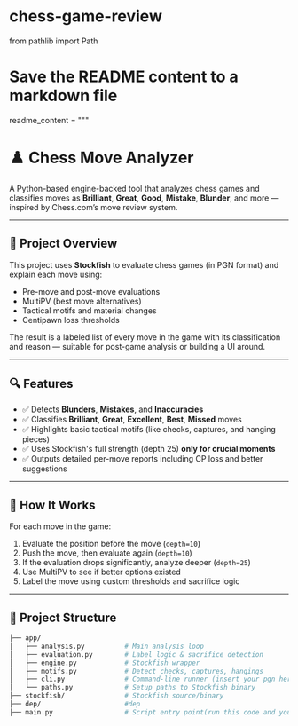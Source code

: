 # chess-game-review

from pathlib import Path

# Save the README content to a markdown file
readme_content = """
# ♟️ Chess Move Analyzer

A Python-based engine-backed tool that analyzes chess games and classifies moves as **Brilliant**, **Great**, **Good**, **Mistake**, **Blunder**, and more — inspired by Chess.com’s move review system.

---

## 📌 Project Overview

This project uses **Stockfish** to evaluate chess games (in PGN format) and explain each move using:
- Pre-move and post-move evaluations
- MultiPV (best move alternatives)
- Tactical motifs and material changes
- Centipawn loss thresholds

The result is a labeled list of every move in the game with its classification and reason — suitable for post-game analysis or building a UI around.

---

## 🔍 Features

- ✅ Detects **Blunders**, **Mistakes**, and **Inaccuracies**
- ✅ Classifies **Brilliant**, **Great**, **Excellent**, **Best**, **Missed** moves
- ✅ Highlights basic tactical motifs (like checks, captures, and hanging pieces)
- ✅ Uses Stockfish's full strength (depth 25) **only for crucial moments**
- ✅ Outputs detailed per-move reports including CP loss and better suggestions

---

## 🧠 How It Works

For each move in the game:
1. Evaluate the position before the move (`depth=10`)
2. Push the move, then evaluate again (`depth=10`)
3. If the evaluation drops significantly, analyze deeper (`depth=25`)
4. Use MultiPV to see if better options existed
5. Label the move using custom thresholds and sacrifice logic

---

## 📁 Project Structure

```bash
├── app/
│   ├── analysis.py          # Main analysis loop
│   ├── evaluation.py        # Label logic & sacrifice detection
│   ├── engine.py            # Stockfish wrapper
│   ├── motifs.py            # Detect checks, captures, hangings
│   ├── cli.py               # Command-line runner (insert your pgn here)
│   └── paths.py             # Setup paths to Stockfish binary
├── stockfish/               # Stockfish source/binary
├── dep/                     #dep
├── main.py                  # Script entry point(run this code and you are good to go)
